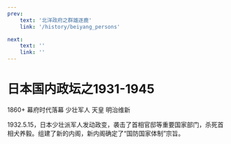 ```yaml
---
prev:
    text: '北洋政府之群雄逐鹿'
    link: '/history/beiyang_persons'

next:
    text: ''
    link: ''
---
```

# 日本国内政坛之1931-1945


1860+ 幕府时代落幕 少壮军人  天皇 明治维新

1932.5.15，日本少壮派军人发动政变，袭击了首相官邸等重要国家部门，杀死首相犬养毅。组建了新的内阁，新内阁确定了“国防国家体制”宗旨。






